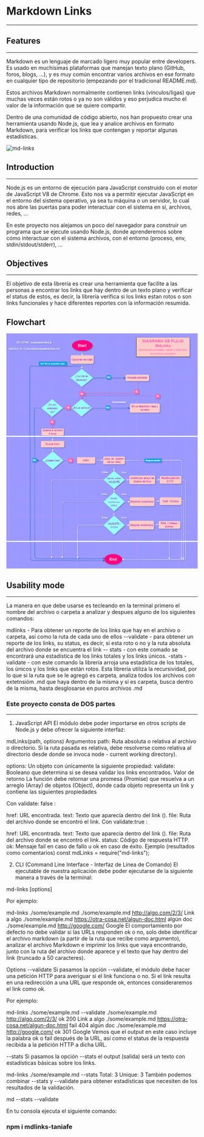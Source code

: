 # Markdown Links
***
## Features
***
Markdown es un lenguaje de marcado ligero muy popular entre developers. Es usado en muchísimas plataformas que manejan texto plano (GitHub, foros, blogs, ...), y es muy común encontrar varios archivos en ese formato en cualquier tipo de repositorio (empezando por el tradicional README.md).

Estos archivos Markdown normalmente contienen links (vínculos/ligas) que muchas veces están rotos o ya no son válidos y eso perjudica mucho el valor de la información que se quiere compartir.

Dentro de una comunidad de código abierto, nos han propuesto crear una herramienta usando Node.js, que lea y analice archivos en formato Markdown, para verificar los links que contengan y reportar algunas estadísticas.


![md-links](https://user-images.githubusercontent.com/110297/42118443-b7a5f1f0-7bc8-11e8-96ad-9cc5593715a6.jpg)

## Introduction
***
Node.js es un entorno de ejecución para JavaScript construido con el motor de JavaScript V8 de Chrome. Esto nos va a permitir ejecutar JavaScript en el entorno del sistema operativo, ya sea tu máquina o un servidor, lo cual nos abre las puertas para poder interactuar con el sistema en sí, archivos, redes, ...

En este proyecto nos alejamos un poco del navegador para construir un programa que se ejecute usando Node.js, donde aprenderemos sobre cómo interactuar con el sistema archivos, con el entorno (proceso, env, stdin/stdout/stderr), ...

## Objectives
***
El objetivo de esta librería es crear una herramienta que facilite a las personas a encontrar los links que hay dentro de un texto plano y verificar el status de estos, es decir, la librería verifica si los links estan rotos o son links funcionales y hace diferentes reportes con la información resumida.

## Flowchart

![flowchart](./imgdrawio/drawio1.png)
![flowchart](./imgdrawio/drawio2.png)
![flowchart](./imgdrawio/drawio3.png)

## Usability mode
***
La manera en que debe usarse es tecleando en la terminal primero el nombre del archivo o carpeta a analizar y despues alguno de los siguientes comandos:

mdlinks - Para obtener un reporte de los links que hay en el archivo o carpeta, asi como la ruta de cada uno de ellos
--validate - para obtener un reporte de los links, su status, es decir, si esta roto o no y la ruta absoluta del archivo donde se encuentra el link
-- stats - con este comado se encontrará una estadística de los links totales y los links únicos.
-stats -validate - con este comando la librería arroja una estadística de los totales, los únicos y los links que están rotos.
Esta librería utiliza la recursividad, por lo que si la ruta que se le agregó es carpeta, analiza todos los archivos con extetnsióm .md que haya dentro de la misma y si es carpeta, busca dentro de la misma, hasta desglosarse en puros archivos .md

### Este proyecto consta de DOS partes
***
1) JavaScript API
El módulo debe poder importarse en otros scripts de Node.js y debe ofrecer la siguiente interfaz:

mdLinks(path, options)
Argumentos
path: Ruta absoluta o relativa al archivo o directorio. Si la ruta pasada es relativa, debe resolverse como relativa al directorio desde donde se invoca node - current working directory).

options: Un objeto con únicamente la siguiente propiedad:
validate: Booleano que determina si se desea validar los links encontrados.
Valor de retorno
La función debe retornar una promesa (Promise) que resuelva a un arreglo (Array) de objetos (Object), donde cada objeto representa un link y contiene las siguientes propiedades

Con validate: false :

href: URL encontrada.
text: Texto que aparecía dentro del link ().
file: Ruta del archivo donde se encontró el link.
Con validate:true :

href: URL encontrada.
text: Texto que aparecía dentro del link (<a>).
file: Ruta del archivo donde se encontró el link.
status: Código de respuesta HTTP.
ok: Mensaje fail en caso de fallo u ok en caso de éxito.
Ejemplo (resultados como comentarios)
const mdLinks = require("md-links");

 
2) CLI (Command Line Interface - Interfaz de Línea de Comando)
El ejecutable de nuestra aplicación debe poder ejecutarse de la siguiente manera a través de la terminal:

md-links <path-to-file> [options]

Por ejemplo:

 md-links ./some/example.md
./some/example.md http://algo.com/2/3/ Link a algo
./some/example.md https://otra-cosa.net/algun-doc.html algún doc
./some/example.md http://google.com/ Google
El comportamiento por defecto no debe validar si las URLs responden ok o no, solo debe identificar el archivo markdown (a partir de la ruta que recibe como argumento), analizar el archivo Markdown e imprimir los links que vaya encontrando, junto con la ruta del archivo donde aparece y el texto que hay dentro del link (truncado a 50 caracteres).

Options
--validate
Si pasamos la opción --validate, el módulo debe hacer una petición HTTP para averiguar si el link funciona o no. Si el link resulta en una redirección a una URL que responde ok, entonces consideraremos el link como ok.

Por ejemplo:

 md-links ./some/example.md --validate
./some/example.md http://algo.com/2/3/ ok 200 Link a algo
./some/example.md https://otra-cosa.net/algun-doc.html fail 404 algún doc
./some/example.md http://google.com/ ok 301 Google
Vemos que el output en este caso incluye la palabra ok o fail después de la URL, así como el status de la respuesta recibida a la petición HTTP a dicha URL.

--stats
Si pasamos la opción --stats el output (salida) será un texto con estadísticas básicas sobre los links.

 md-links ./some/example.md --stats
Total: 3
Unique: 3
También podemos combinar --stats y --validate para obtener estadísticas que necesiten de los resultados de la validación.

md --stats --validate





En tu consola ejecuta el siguiente comando:

### npm i mdlinks-taniafe

























































































































































































































































































































































































































